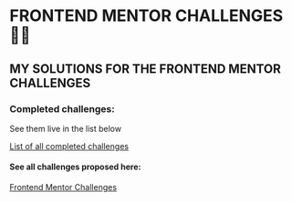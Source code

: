 # FRONTEND MENTOR CHALLENGES :woman_technologist:

## MY SOLUTIONS FOR THE FRONTEND MENTOR CHALLENGES

### Completed challenges:

See them live in the list below

[List of all completed challenges](https://ecstatic-allen-fd36b5.netlify.app/)

#### See all challenges proposed here: 

[Frontend Mentor Challenges](https://www.frontendmentor.io/)



